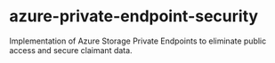# azure-private-endpoint-security
Implementation of Azure Storage Private Endpoints to eliminate public access and secure claimant data.
